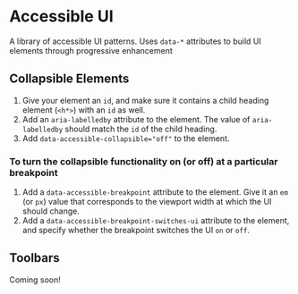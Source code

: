 # Accessible UI
A library of accessible UI patterns. Uses `data-*` attributes to build UI elements through progressive enhancement

## Collapsible Elements

1. Give your element an `id`, and make sure it contains a child heading element (`<h*>`) with an `id` as well.
2. Add an `aria-labelledby` attribute to the element. The value of `aria-labelledby` should match the `id` of the child heading.
3. Add `data-accessible-collapsible="off"` to the element.

### To turn the collapsible functionality on (or off) at a particular breakpoint

1. Add a `data-accessible-breakpoint` attribute to the element. Give it an `em` (or `px`) value that corresponds to the viewport width at which the UI should change.
2. Add a `data-accessible-breakpoint-switches-ui` attribute to the element, and specify whether the breakpoint switches the UI `on` or `off`.

## Toolbars

Coming soon!
